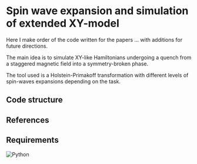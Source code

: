 # Spin wave expansion and simulation of extended XY-model

Here I make order of the code written for the papers ... with additions for future directions.

The main idea is to simulate XY-like Hamiltonians undergoing a quench from a staggered magnetic field into a symmetry-broken phase.

The tool used is a Holstein-Primakoff transformation with different levels of spin-waves expansions depending on the task.

## Code structure

## References

## Requirements
![Python](https://img.shields.io/badge/Python-3.7-blue?logo=python&logoColor=white)
